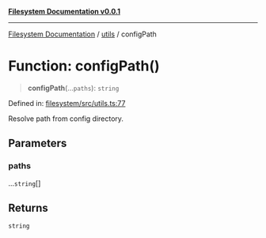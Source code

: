 [**Filesystem Documentation v0.0.1**](../../README.md)

***

[Filesystem Documentation](../../modules.md) / [utils](../README.md) / configPath

# Function: configPath()

> **configPath**(...`paths`): `string`

Defined in: [filesystem/src/utils.ts:77](https://github.com/stonemjs/filesystem/blob/f9b4644b0de1467784914ebdad54c26a1ab4bd47/src/utils.ts#L77)

Resolve path from config directory.

## Parameters

### paths

...`string`[]

## Returns

`string`
